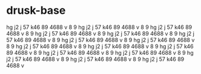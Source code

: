 # drusk-base
hg
j2
j
57
k46
89
4688
v
8
9
hg
j2
j
57
k46
89
4688
v
8
9
hg
j2
j
57
k46
89
4688
v
8
9
hg
j2
j
57
k46
89
4688
v
8
9
hg
j2
j
57
k46
89
4688
v
8
9
hg
j2
j
57
k46
89
4688
v
8
9
hg
j2
j
57
k46
89
4688
v
8
9
hg
j2
j
57
k46
89
4688
v
8
9
hg
j2
j
57
k46
89
4688
v
8
9
hg
j2
j
57
k46
89
4688
v
8
9
hg
j2
j
57
k46
89
4688
v
8
9
hg
j2
j
57
k46
89
4688
v
8
9
hg
j2
j
57
k46
89
4688
v
8
9
hg
j2
j
57
k46
89
4688
v
8
9
hg
j2
j
57
k46
89
4688
v
8
9
hg
j2
j
57
k46
89
4688
v
